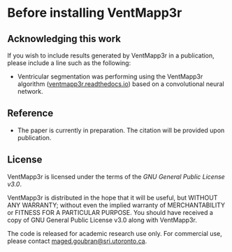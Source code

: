 # Before installing VentMapp3r

## Acknowledging this work
If you wish to include results generated by VentMapp3r in a publication, please include a line such as the following:

* Ventricular segmentation was performing using the VentMapp3r algorithm ([ventmapp3r.readthedocs.io](ventmapp3r.readthedocs.io)) based on a convolutional neural network.

## Reference

* The paper is currently in preparation. The citation will be provided upon publication.


## License

VentMapp3r is licensed under the terms of the *GNU General Public License v3.0*.

VentMapp3r is distributed in the hope that it will be useful, but WITHOUT ANY WARRANTY; without even the implied warranty of MERCHANTABILITY or FITNESS FOR A PARTICULAR PURPOSE. You should have received a copy of GNU General Public License v3.0 along with VentMapp3r. 

The code is released for academic research use only. For commercial use, please contact [maged.goubran@sri.utoronto.ca](mailto:maged.goubran@sri.utoronto.ca).